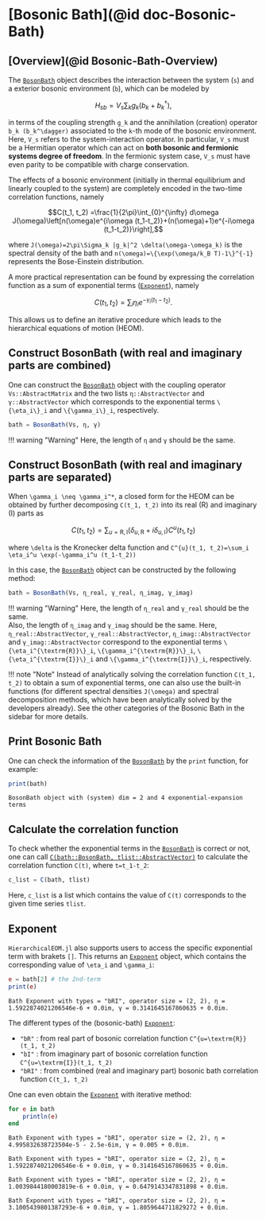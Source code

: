 # [Bosonic Bath](@id doc-Bosonic-Bath)
## [Overview](@id Bosonic-Bath-Overview)
The [`BosonBath`](@ref) object describes the interaction between the system (``s``) and a exterior bosonic environment (``b``), which can be modeled by
```math
H_{sb}=V_{s}\sum_k g_k (b_k + b_k^\dagger),
```
in terms of the coupling strength ``g_k`` and the annihilation (creation) operator ``b_k (b_k^\dagger)`` associated to the ``k``-th mode of the bosonic environment. Here, ``V_s`` refers to the system-interaction operator. In particular, ``V_s`` must be a Hermitian operator which can act on **both bosonic and fermionic systems degree of freedom**. In the fermionic system case, ``V_s`` must have even parity to be compatible with charge conservation.

The effects of a bosonic environment (initially in thermal equilibrium and linearly coupled to the system) are completely encoded in the two-time correlation functions, namely
```math
C(t_1, t_2)
=\frac{1}{2\pi}\int_{0}^{\infty} d\omega J(\omega)\left[n(\omega)e^{i\omega (t_1-t_2)}+(n(\omega)+1)e^{-i\omega (t_1-t_2)}\right],
```
where ``J(\omega)=2\pi\Sigma_k |g_k|^2 \delta(\omega-\omega_k)`` is the spectral density of the bath and ``n(\omega)=\{\exp(\omega/k_B T)-1\}^{-1}`` represents the Bose-Einstein distribution.

A more practical representation can be found by expressing the correlation function as a sum of exponential terms ([`Exponent`](@ref)), namely
```math
C(t_1, t_2)=\sum_i \eta_i e^{-\gamma_i (t_1-t_2)}.
```
This allows us to define an iterative procedure which leads to the hierarchical equations of motion (HEOM).

## Construct BosonBath (with real and imaginary parts are combined)
One can construct the [`BosonBath`](@ref) object with the coupling operator `Vs::AbstractMatrix` and the two lists `η::AbstractVector` and `γ::AbstractVector` which corresponds to the exponential terms ``\{\eta_i\}_i`` and ``\{\gamma_i\}_i``, respectively.
```julia
bath = BosonBath(Vs, η, γ)
```
!!! warning "Warning"
    Here, the length of `η` and `γ` should be the same.

## Construct BosonBath (with real and imaginary parts are separated)
When ``\gamma_i \neq \gamma_i^*``, a closed form for the HEOM can be obtained by further decomposing ``C(t_1, t_2)`` into its real (R) and imaginary (I) parts as
```math
C(t_1, t_2)=\sum_{u=\textrm{R},\textrm{I}}(\delta_{u, \textrm{R}} + i\delta_{u, \textrm{I}})C^{u}(t_1, t_2)
```
where ``\delta`` is the Kronecker delta function and ``C^{u}(t_1, t_2)=\sum_i \eta_i^u \exp(-\gamma_i^u (t_1-t_2))``

In this case, the [`BosonBath`](@ref) object can be constructed by the following method:
```julia
bath = BosonBath(Vs, η_real, γ_real, η_imag, γ_imag)
```
!!! warning "Warning"
    Here, the length of `η_real` and `γ_real` should be the same.  
    Also, the length of `η_imag` and `γ_imag` should be the same.
Here, `η_real::AbstractVector`, `γ_real::AbstractVector`, `η_imag::AbstractVector` and `γ_imag::AbstractVector` correspond to the exponential terms ``\{\eta_i^{\textrm{R}}\}_i``, ``\{\gamma_i^{\textrm{R}}\}_i``, ``\{\eta_i^{\textrm{I}}\}_i`` and ``\{\gamma_i^{\textrm{I}}\}_i``, respectively.

!!! note "Note"
    Instead of analytically solving the correlation function ``C(t_1, t_2)`` to obtain a sum of exponential terms, one can also use the built-in functions (for different spectral densities ``J(\omega)`` and spectral decomposition methods, which have been analytically solved by the developers already). See the other categories of the Bosonic Bath in the sidebar for more details.

## Print Bosonic Bath
One can check the information of the [`BosonBath`](@ref) by the `print` function, for example:
```julia
print(bath)
```
```
BosonBath object with (system) dim = 2 and 4 exponential-expansion terms
```

## Calculate the correlation function
To check whether the exponential terms in the [`BosonBath`](@ref) is correct or not, one can call [`C(bath::BosonBath, tlist::AbstractVector)`](@ref) to calculate the correlation function ``C(t)``, where ``t=t_1-t_2``:
```julia
c_list = C(bath, tlist)
```
Here, `c_list` is a list which contains the value of ``C(t)`` corresponds to the given time series `tlist`.

## Exponent
`HierarchicalEOM.jl` also supports users to access the specific exponential term with brakets `[]`. This returns an [`Exponent`](@ref) object, which contains the corresponding value of ``\eta_i`` and ``\gamma_i``:
```julia
e = bath[2] # the 2nd-term
print(e)
```
```
Bath Exponent with types = "bRI", operator size = (2, 2), η = 1.5922874021206546e-6 + 0.0im, γ = 0.3141645167860635 + 0.0im.
```

The different types of the (bosonic-bath) [`Exponent`](@ref):
 - `"bR"` : from real part of bosonic correlation function ``C^{u=\textrm{R}}(t_1, t_2)``
 - `"bI"` : from imaginary part of bosonic correlation function ``C^{u=\textrm{I}}(t_1, t_2)``
 - `"bRI"` : from combined (real and imaginary part) bosonic bath correlation function ``C(t_1, t_2)``

One can even obtain the [`Exponent`](@ref) with iterative method:
```julia
for e in bath
    println(e)
end
```
```
Bath Exponent with types = "bRI", operator size = (2, 2), η = 4.995832638723504e-5 - 2.5e-6im, γ = 0.005 + 0.0im.

Bath Exponent with types = "bRI", operator size = (2, 2), η = 1.5922874021206546e-6 + 0.0im, γ = 0.3141645167860635 + 0.0im.

Bath Exponent with types = "bRI", operator size = (2, 2), η = 1.0039844180003819e-6 + 0.0im, γ = 0.6479143347831898 + 0.0im.

Bath Exponent with types = "bRI", operator size = (2, 2), η = 3.1005439801387293e-6 + 0.0im, γ = 1.8059644711829272 + 0.0im.
```